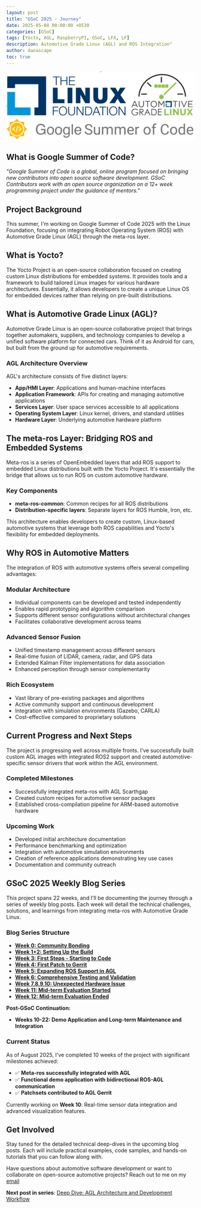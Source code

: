 ```yaml
---
layout: post
title: "GSoC 2025 - Journey"
date: 2025-05-08 00:00:00 +0530
categories: [GSoC]
tags: [Yocto, AGL, RaspberryPI, GSoC, LFX, LF]
description: Automotive Grade Linux (AGL) and ROS Integration"
author: danascape
toc: true
---
```


![](/assets/images/posts/GSoC/GSoC-LF-title.jpg)

## What is Google Summer of Code?
*"Google Summer of Code is a global, online program focused on bringing new contributors into open source software development. GSoC Contributors work with an open source organization on a 12+ week programming project under the guidance of mentors."*

## Project Background

This summer, I'm working on Google Summer of Code 2025 with the Linux Foundation, focusing on integrating Robot Operating System (ROS) with Automotive Grade Linux (AGL) through the meta-ros layer.

## What is Yocto?
The Yocto Project is an open-source collaboration focused on creating custom Linux distributions for embedded systems. It provides tools and a framework to build tailored Linux images for various hardware architectures. Essentially, it allows developers to create a unique Linux OS for embedded devices rather than relying on pre-built distributions.

## What is Automotive Grade Linux (AGL)?
Automotive Grade Linux is an open-source collaborative project that brings together automakers, suppliers, and technology companies to develop a unified software platform for connected cars. Think of it as Android for cars, but built from the ground up for automotive requirements.

### AGL Architecture Overview
AGL's architecture consists of five distinct layers:

* **App/HMI Layer**: Applications and human-machine interfaces
* **Application Framework**: APIs for creating and managing automotive applications
* **Services Layer**: User space services accessible to all applications
* **Operating System Layer**: Linux kernel, drivers, and standard utilities
* **Hardware Layer**: Underlying automotive hardware platform

## The meta-ros Layer: Bridging ROS and Embedded Systems
Meta-ros is a series of OpenEmbedded layers that add ROS support to embedded Linux distributions built with the Yocto Project. It's essentially the bridge that allows us to run ROS on custom automotive hardware.

### Key Components
* **meta-ros-common**: Common recipes for all ROS distributions
* **Distribution-specific layers**: Separate layers for ROS Humble, Iron, etc.

This architecture enables developers to create custom, Linux-based automotive systems that leverage both ROS capabilities and Yocto's flexibility for embedded deployments.

## Why ROS in Automotive Matters
The integration of ROS with automotive systems offers several compelling advantages:

### Modular Architecture
* Individual components can be developed and tested independently
* Enables rapid prototyping and algorithm comparison
* Supports different sensor configurations without architectural changes
* Facilitates collaborative development across teams

### Advanced Sensor Fusion
* Unified timestamp management across different sensors
* Real-time fusion of LIDAR, camera, radar, and GPS data
* Extended Kalman Filter implementations for data association
* Enhanced perception through sensor complementarity

### Rich Ecosystem
* Vast library of pre-existing packages and algorithms
* Active community support and continuous development
* Integration with simulation environments (Gazebo, CARLA)
* Cost-effective compared to proprietary solutions

## Current Progress and Next Steps
The project is progressing well across multiple fronts. I've successfully built custom AGL images with integrated ROS2 support and created automotive-specific sensor drivers that work within the AGL environment.

### Completed Milestones
* Successfully integrated meta-ros with AGL Scarthgap
* Created custom recipes for automotive sensor packages
* Established cross-compilation pipeline for ARM-based automotive hardware

### Upcoming Work
* Developed initial architecture documentation
* Performance benchmarking and optimization
* Integration with automotive simulation environments
* Creation of reference applications demonstrating key use cases
* Documentation and community outreach


## GSoC 2025 Weekly Blog Series
This project spans 22 weeks, and I'll be documenting the journey through a series of weekly blog posts. Each week will detail the technical challenges, solutions, and learnings from integrating meta-ros with Automotive Grade Linux.

### Blog Series Structure
- **[Week 0: Community Bonding][week-0]**
- **[Week 1+2: Setting Up the Build][week-1-2]**
- **[Week 3: First Steps - Starting to Code][week-3]**
- **[Week 4: First Patch to Gerrit][week-4]**
- **[Week 5: Expanding ROS Support in AGL][week-5]**
- **[Week 6: Comprehensive Testing and Validation][week-6]**
- **[Week 7,8,9,10: Unexpected Hardware Issue][week-7-8-9-10]**
- **[Week 11: Mid-term Evaluation Started][week-11]**
- **[Week 12: Mid-term Evaluation Ended][week-12]**

**Post-GSoC Continuation:**
- **Weeks 10-22: Demo Application and Long-term Maintenance and Integration**

### Current Status
As of August 2025, I've completed 10 weeks of the project with significant milestones achieved:

- ✅ **Meta-ros successfully integrated with AGL**
- ✅ **Functional demo application with bidirectional ROS-AGL communication**
- ✅ **Patchsets contributed to AGL Gerrit**

Currently working on **Week 10**: Real-time sensor data integration and advanced visualization features.

## Get Involved
Stay tuned for the detailed technical deep-dives in the upcoming blog posts. Each will include practical examples, code samples, and hands-on tutorials that you can follow along with.

Have questions about automotive software development or want to collaborate on open-source automotive projects? Reach out to me on my [email][email]

**Next post in series**: [Deep Dive: AGL Architecture and Development Workflow][next-post]

[email]: mailto:saalim.priv@gmail.com
[next-post]: #

[week-0]: /posts/GSoC-2025-week0-community-bonding/
[week-1-2]: /posts/GSoC-2025-week1-2/
[week-3]: /posts/GSoC-2025-week3/
[week-4]: /posts/GSoC-2025-week4/
[week-5]: /posts/GSoC-2025-week5/
[week-6]: /posts/GSoC-2025-week6/
[week-7-8-9-10]: /posts/GSoC-2025-week7-8-9-10/
[week-11]: /posts/GSoC-2025-week11/
[week-12]: /posts/GSoC-2025-week12/